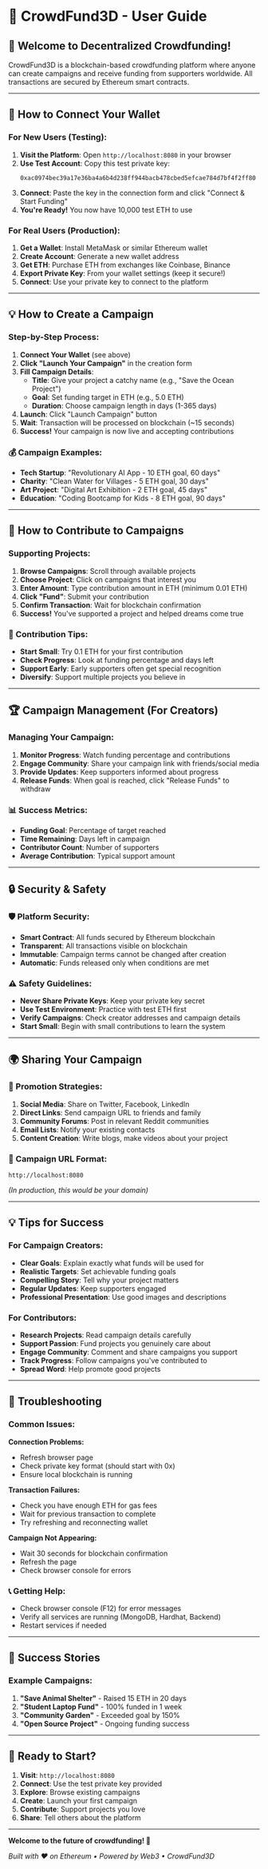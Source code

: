 # 🚀 CrowdFund3D - User Guide

## 🌟 Welcome to Decentralized Crowdfunding!

CrowdFund3D is a blockchain-based crowdfunding platform where anyone can create campaigns and receive funding from supporters worldwide. All transactions are secured by Ethereum smart contracts.

---

## 🔐 How to Connect Your Wallet

### For New Users (Testing):

1. **Visit the Platform**: Open `http://localhost:8080` in your browser
2. **Use Test Account**: Copy this test private key:
   ```
   0xac0974bec39a17e36ba4a6b4d238ff944bacb478cbed5efcae784d7bf4f2ff80
   ```
3. **Connect**: Paste the key in the connection form and click "Connect & Start Funding"
4. **You're Ready!** You now have 10,000 test ETH to use

### For Real Users (Production):

1. **Get a Wallet**: Install MetaMask or similar Ethereum wallet
2. **Create Account**: Generate a new wallet address
3. **Get ETH**: Purchase ETH from exchanges like Coinbase, Binance
4. **Export Private Key**: From your wallet settings (keep it secure!)
5. **Connect**: Use your private key to connect to the platform

---

## 💡 How to Create a Campaign

### Step-by-Step Process:

1. **Connect Your Wallet** (see above)
2. **Click "Launch Your Campaign"** in the creation form
3. **Fill Campaign Details**:
   - **Title**: Give your project a catchy name (e.g., "Save the Ocean Project")
   - **Goal**: Set funding target in ETH (e.g., 5.0 ETH)
   - **Duration**: Choose campaign length in days (1-365 days)
4. **Launch**: Click "Launch Campaign" button
5. **Wait**: Transaction will be processed on blockchain (~15 seconds)
6. **Success!** Your campaign is now live and accepting contributions

### 💰 Campaign Examples:
- **Tech Startup**: "Revolutionary AI App - 10 ETH goal, 60 days"
- **Charity**: "Clean Water for Villages - 5 ETH goal, 30 days"
- **Art Project**: "Digital Art Exhibition - 2 ETH goal, 45 days"
- **Education**: "Coding Bootcamp for Kids - 8 ETH goal, 90 days"

---

## 💝 How to Contribute to Campaigns

### Supporting Projects:

1. **Browse Campaigns**: Scroll through available projects
2. **Choose Project**: Click on campaigns that interest you
3. **Enter Amount**: Type contribution amount in ETH (minimum 0.01 ETH)
4. **Click "Fund"**: Submit your contribution
5. **Confirm Transaction**: Wait for blockchain confirmation
6. **Success!** You've supported a project and helped dreams come true

### 🎯 Contribution Tips:
- **Start Small**: Try 0.1 ETH for your first contribution
- **Check Progress**: Look at funding percentage and days left
- **Support Early**: Early supporters often get special recognition
- **Diversify**: Support multiple projects you believe in

---

## 🏆 Campaign Management (For Creators)

### Managing Your Campaign:

1. **Monitor Progress**: Watch funding percentage and contributions
2. **Engage Community**: Share your campaign link with friends/social media
3. **Provide Updates**: Keep supporters informed about progress
4. **Release Funds**: When goal is reached, click "Release Funds" to withdraw

### 📊 Success Metrics:
- **Funding Goal**: Percentage of target reached
- **Time Remaining**: Days left in campaign
- **Contributor Count**: Number of supporters
- **Average Contribution**: Typical support amount

---

## 🔒 Security & Safety

### 🛡️ Platform Security:
- **Smart Contract**: All funds secured by Ethereum blockchain
- **Transparent**: All transactions visible on blockchain
- **Immutable**: Campaign terms cannot be changed after creation
- **Automatic**: Funds released only when conditions are met

### ⚠️ Safety Guidelines:
- **Never Share Private Keys**: Keep your private key secret
- **Use Test Environment**: Practice with test ETH first
- **Verify Campaigns**: Check creator addresses and campaign details
- **Start Small**: Begin with small contributions to learn the system

---

## 🌍 Sharing Your Campaign

### 📢 Promotion Strategies:

1. **Social Media**: Share on Twitter, Facebook, LinkedIn
2. **Direct Links**: Send campaign URL to friends and family
3. **Community Forums**: Post in relevant Reddit communities
4. **Email Lists**: Notify your existing contacts
5. **Content Creation**: Write blogs, make videos about your project

### 📱 Campaign URL Format:
```
http://localhost:8080
```
*(In production, this would be your domain)*

---

## 💡 Tips for Success

### For Campaign Creators:
- **Clear Goals**: Explain exactly what funds will be used for
- **Realistic Targets**: Set achievable funding goals
- **Compelling Story**: Tell why your project matters
- **Regular Updates**: Keep supporters engaged
- **Professional Presentation**: Use good images and descriptions

### For Contributors:
- **Research Projects**: Read campaign details carefully
- **Support Passion**: Fund projects you genuinely care about
- **Engage Community**: Comment and share campaigns you support
- **Track Progress**: Follow campaigns you've contributed to
- **Spread Word**: Help promote good projects

---

## 🔧 Troubleshooting

### Common Issues:

**Connection Problems:**
- Refresh browser page
- Check private key format (should start with 0x)
- Ensure local blockchain is running

**Transaction Failures:**
- Check you have enough ETH for gas fees
- Wait for previous transaction to complete
- Try refreshing and reconnecting wallet

**Campaign Not Appearing:**
- Wait 30 seconds for blockchain confirmation
- Refresh the page
- Check browser console for errors

### 📞 Getting Help:
- Check browser console (F12) for error messages
- Verify all services are running (MongoDB, Hardhat, Backend)
- Restart services if needed

---

## 🎉 Success Stories

### Example Campaigns:
1. **"Save Animal Shelter"** - Raised 15 ETH in 20 days
2. **"Student Laptop Fund"** - 100% funded in 1 week
3. **"Community Garden"** - Exceeded goal by 150%
4. **"Open Source Project"** - Ongoing funding success

---

## 🚀 Ready to Start?

1. **Visit**: `http://localhost:8080`
2. **Connect**: Use the test private key provided
3. **Explore**: Browse existing campaigns
4. **Create**: Launch your first campaign
5. **Contribute**: Support projects you love
6. **Share**: Tell others about the platform

---

**Welcome to the future of crowdfunding! 🌟**

*Built with ❤️ on Ethereum • Powered by Web3 • CrowdFund3D*